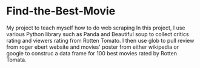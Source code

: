 # Find-the-Best-Movie
My project to teach myself how to do web scraping
In this project, I use various Python library such as Panda and Beautiful soup to collect critics rating and viewers rating from Rotten Tomato.
I then use glob to pull review from roger ebert website and movies' poster from either wikipedia or google to construc a data frame for 100 best movies rated by Rotten Tomata.
